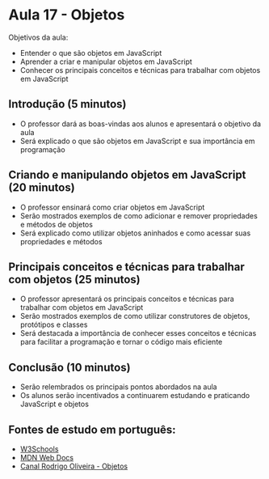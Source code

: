 # Aula 17 - Objetos

Objetivos da aula:

- Entender o que são objetos em JavaScript
- Aprender a criar e manipular objetos em JavaScript
- Conhecer os principais conceitos e técnicas para trabalhar com objetos em JavaScript

## Introdução (5 minutos)

- O professor dará as boas-vindas aos alunos e apresentará o objetivo da aula
- Será explicado o que são objetos em JavaScript e sua importância em programação

## Criando e manipulando objetos em JavaScript (20 minutos)

- O professor ensinará como criar objetos em JavaScript
- Serão mostrados exemplos de como adicionar e remover propriedades e métodos de objetos
- Será explicado como utilizar objetos aninhados e como acessar suas propriedades e métodos

## Principais conceitos e técnicas para trabalhar com objetos (25 minutos)

- O professor apresentará os principais conceitos e técnicas para trabalhar com objetos em JavaScript
- Serão mostrados exemplos de como utilizar construtores de objetos, protótipos e classes
- Será destacada a importância de conhecer esses conceitos e técnicas para facilitar a programação e tornar o código mais eficiente

## Conclusão (10 minutos)

- Serão relembrados os principais pontos abordados na aula
- Os alunos serão incentivados a continuarem estudando e praticando JavaScript e objetos

## Fontes de estudo em português:

- [W3Schools](https://www.w3schools.com/js/js_objects.asp)
- [MDN Web Docs](https://developer.mozilla.org/pt-BR/docs/Learn/JavaScript/Objects)
- [Canal Rodrigo Oliveira - Objetos](https://www.youtube.com/watch?v=kqE3sp_7peQ&ab_channel=RodrigoOliveira)